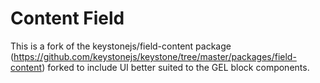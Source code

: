# Content Field

This is a fork of the keystonejs/field-content package (https://github.com/keystonejs/keystone/tree/master/packages/field-content) forked to include UI better suited to the GEL block components.
